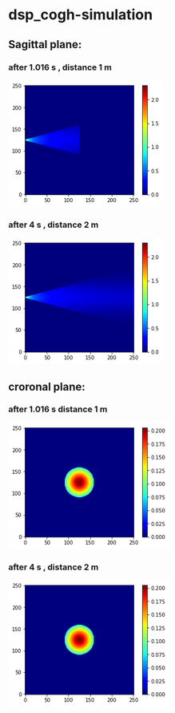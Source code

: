 # dsp_cogh-simulation

## Sagittal plane:

### after 1.016 s , distance 1 m

![Image](image/img1.png)

### after 4 s , distance 2 m

![Image](image/img2.png) 

## croronal plane:

### after 1.016 s  distance 1 m

![Image](image/img3.png)

### after 4 s , distance 2 m

![Image](image/img3.png) 